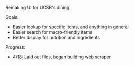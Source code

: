 Remaking UI for UCSB's dining

Goals:

- Easier lookup for specific items, and anything in general
- Easier search for macro-friendly items
- Better display for nutrition and ingredients


Progress:

- 4/18: Laid out files, began building web scraper